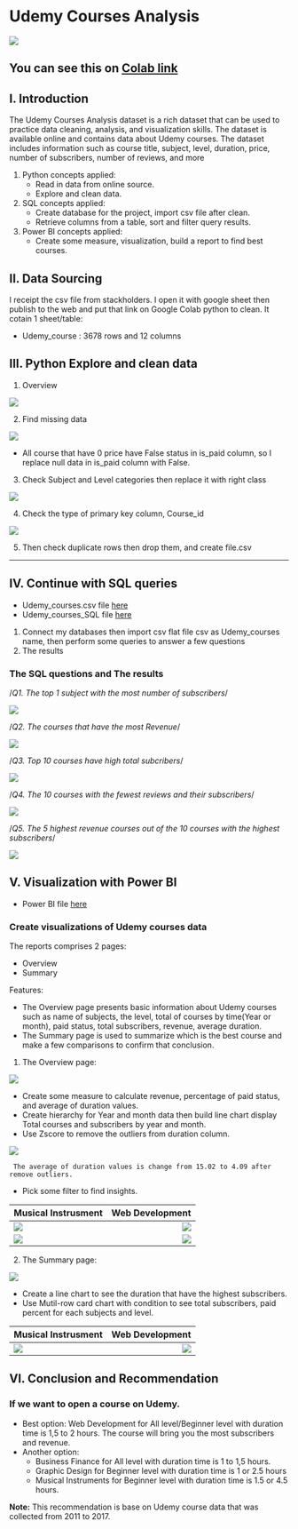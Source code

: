 # Udemy Courses Analysis
![](images/pic1.png)

You can see this on [Colab link](https://colab.research.google.com/drive/1F4TJbCf3uUChmQ66VyTCamWfllZObByO?usp=sharing)
---
## I. Introduction
The Udemy Courses Analysis dataset is a rich dataset that can be used to practice data cleaning, analysis, and visualization skills. The dataset is available online and contains data about Udemy courses. 
The dataset includes information such as course title, subject, level, duration, price, number of subscribers, number of reviews, and more
1.	Python concepts applied:
    + Read in data from online source.
    + Explore and clean data.
2.	SQL concepts applied:
    + Create database for the project, import csv file after clean.
    + Retrieve columns from a table, sort and filter query results.
3.	Power BI concepts applied:
    + Create some measure, visualization, build a report to find best courses.
## II. Data Sourcing
I receipt the csv file from stackholders. I open it with google sheet then publish to the web and put that link on Google Colab python to clean.
It cotain 1 sheet/table:
  + Udemy_course : 3678 rows and 12 columns
## III. Python Explore and clean data
1. Overview

![](images/PythonDtype.png)

2. Find missing data

![](images/Pynan.png)

 * All course that have 0 price have False status in is_paid column, so I replace null data in is_paid column with False.
3. Check Subject and Level categories then replace it with right class

![](images/PySubject.png)

4. Check the type of primary key column, Course_id 

![](images/PyID.png)

5. Then check duplicate rows then drop them, and create file.csv

---

## IV. Continue with SQL queries
* Udemy_courses.csv file [here](https://github.com/LucasAnalyst/Udemy-Courses-Analysis/blob/main/2.%20Udemy_courses.csv)
* Udemy_courses_SQL file [here](https://github.com/LucasAnalyst/Udemy-Courses-Analysis/blob/main/3.%20UDEMY_COURSES_SQL.sql)
1. Connect my databases then import csv flat file csv as Udemy_courses name, then perform some queries to answer a few questions
2. The results

### The SQL questions and The results

/*Q1. The top 1 subject with the most number of subscribers*/

![](images/SQL1.1.png) 

/*Q2. The courses that have the most Revenue*/

![](images/SQL2.1.png)

/*Q3. Top 10 courses have high total subcribers*/ 

![](images/SQL3.1.png)

/*Q4. The 10 courses with the fewest reviews and their subscribers*/

![](images/SQL4.1.png)

/*Q5. The 5 highest revenue courses out of the 10 courses with the highest subscribers*/ 

![](images/SQL5.1.png)

## V. Visualization with Power BI
* Power BI file [here](https://github.com/LucasAnalyst/Udemy-Courses-Analysis/blob/main/4.%20PowerBI_Udemy_Courses.pbix)
### Create visualizations of Udemy courses data

The reports comprises 2 pages:
+ Overview 
+ Summary

Features:
* The Overview page presents basic information about Udemy courses such as 
  name of subjects, the level, total of courses by time(Year or month), paid status, total subscribers, revenue, average duration.
* The Summary page is used to summarize which is the best course and make a few comparisons to confirm that conclusion.

1. The Overview page:

![](images/overview.png)

* Create some measure to calculate revenue, percentage of paid status, and average of duration values.
* Create hierarchy for Year and month data then build line chart display Total courses and subscribers by year and month.
* Use Zscore to remove the outliers from duration column.

![](images/fixoutlier.png)

     The average of duration values is change from 15.02 to 4.09 after remove outliers.

* Pick some filter to find insights.

Musical Instrusment | Web Development
:-------------------|-------------------:
![](images/MIO.png)|![](images/WDO.png)
![](images/MIO2017.png) |![](images/WDO2017.png)
    
2. The Summary page:

![](images/summary.png)

* Create a line chart to see the duration that have the highest subscribers.
* Use Mutil-row card chart with condition to see total subscribers, paid percent for each subjects and level.

Musical Instrusment | Web Development
:-------------------|-------------------:
![](images/MI.png)|![](images/WD.png)


## VI. Conclusion and Recommendation

### If we want to open a course on Udemy. 
  
* Best option: Web Development for All level/Beginner level with duration time is 1,5 to 2 hours. The course will bring you the most subscribers and revenue. 
* Another option: 
  + Business Finance for All level with duration time is 1 to 1,5 hours.
  + Graphic Design for Beginner level with duration time is 1 or 2.5 hours
  + Musical Instruments for Beginner level with duration time is 1.5 or 4.5 hours.

**Note:** This recommendation is base on Udemy course data that was collected from 2011 to 2017.



